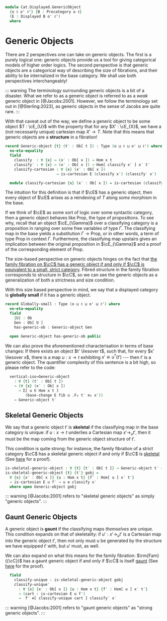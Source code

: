 <!--
```agda
open import Cat.Displayed.Cartesian.Indexing
open import Cat.Displayed.Cartesian
open import Cat.Displayed.Base
open import Cat.Prelude

import Cat.Displayed.Reasoning
import Cat.Displayed.Morphism
```
-->

```agda
module Cat.Displayed.GenericObject
  {o ℓ o' ℓ'} {B : Precategory o ℓ}
  (E : Displayed B o' ℓ')
  where
```

<!--
```agda
open Precategory B
open Displayed E
open Cat.Displayed.Morphism E
open Cat.Displayed.Reasoning E
open Functor
```
-->

# Generic Objects

There are 2 perspectives one can take on generic objects. The first is a
purely logical one: generic objects provide us a tool for giving
categorical models of higher order logics. The second perspective is
that generic objects are a categorical way of describing the size of
fibrations, and their ability to be internalized in the base category.
We shall use both perspectives interchangeably!

::: warning
The terminology surrounding generic objects is a bit of a disaster.
What we refer to as a generic object is referred to as a
*weak* generic object in [@Jacobs:2001]. However, we follow the
terminology set out in [@Sterling:2023], as generic objects in the sense
of Jacobs are quite rare.
:::

With that caveat out of the way, we define a generic object to be some
object $T : \cE_{U}$ with the property that for any $X' : \cE_{X}$, we
have a (not necessarily unique) cartesian map $X' \to T$. Note that this
means that generic objects are a **structure** in a fibration!

```agda
record Generic-object {t} (t′ : Ob[ t ]) : Type (o ⊔ ℓ ⊔ o' ⊔ ℓ') where
  no-eta-equality
  field
    classify  : ∀ {x} → (x′ : Ob[ x ]) → Hom x t
    classify′ : ∀ {x} → (x′ : Ob[ x ]) → Hom[ classify x′ ] x′ t′
    classify-cartesian : ∀ {x} (x′ : Ob[ x ])
                       → is-cartesian E (classify x′) (classify′ x′)

  module classify-cartesian {x} (x′ : Ob[ x ]) = is-cartesian (classify-cartesian x′)
```

The intuition for this definition is that if $\cE$ has a generic object,
then every object of $\cE$ arises as a reindexing of $T$ along *some*
morphism in the base.

If we think of $\cE$ as some sort of logic over some syntactic category,
then a generic object behaves like $\mathrm{Prop}$, the type of
propositions. To see why, recall that an object $\cE_{\Gamma}$ over a
classifying category is a proposition in ranging over some free
variables of type $\Gamma$. The classifying map in the base yields a
substitution $\Gamma \to \mathrm{Prop}$, or in other words, a term of
type $\mathrm{Prop}$ in context $\Gamma$.  Furthermore, the classifying
map upstairs gives an implication between the original proposition in
$\cE_{\Gamma}$ and a proof of the corresponding element of
$\mathrm{Prop}$.

The size-based perspective on generic objects hinges on the fact that
[the family fibration on $\cC$ has a generic object if and only if $\cC$
is equivalent to a small, strict category][fam-generic].  Fibred
structure in the family fibration corresponds to structure in $\cC$, so
we can see the generic objects as a generalization of both a strictness
and size condition.

[fam-generic]: Cat.Displayed.Instances.Family.html#generic-objects

With this size based perspective in mind, we say that a displayed
category is **globally small** if it has a generic object.

```agda
record Globally-small : Type (o ⊔ ℓ ⊔ o' ⊔ ℓ') where
  no-eta-equality
  field
    {U} : Ob
    Gen : Ob[ U ]
    has-generic-ob : Generic-object Gen

  open Generic-object has-generic-ob public
```

<!--
```agda
module _ (fib : Cartesian-fibration E) where
  open Cartesian-fibration fib
```
-->

We can also prove the aforementioned characterisation in terms of base
changes: If there exists an object $t' \liesover t$, such that, for
every $x' \liesover x$, there is a map $u : x \to t$ exhibiting $x'
\cong u^*(t')$ --- then $t'$ is a generic object. The quantifier
complexity of this sentence is a bit high, so please refer to the code:

```agda
  vertical-iso→Generic-object
    : ∀ {t} (t′ : Ob[ t ])
    → (∀ {x} (x′ : Ob[ x ])
      → Σ[ u ∈ Hom x t ]
         (base-change E fib u .F₀ t′ ≅↓ x′))
    → Generic-object t′

```

<!--
```agda
  vertical-iso→Generic-object {t} t′ viso = gobj where
    open Generic-object
    open has-lift

    module viso {x} (x′ : Ob[ x ]) = _≅[_]_ (viso x′ .snd)

    gobj : Generic-object t′
    gobj .classify x′ = viso x′ .fst
    gobj .classify′ x′ =
      hom[ idr _ ] (has-lift.lifting _ t′ ∘′ viso.from′ x′)
    gobj .classify-cartesian x′ .is-cartesian.universal m h′ =
      hom[ idl _ ] (viso.to′ x′ ∘′ universal (viso x′ .fst) t′ m h′)
    gobj .classify-cartesian x′ .is-cartesian.commutes m h′ =
      hom[] (lifting _ _ ∘′ viso.from′ x′) ∘′ hom[] (viso.to′ x′ ∘′ universal _ _ _ _) ≡˘⟨ split _ _ ⟩
      hom[] ((lifting _ _ ∘′ viso.from′ x′) ∘′ (viso.to′ x′ ∘′ universal _ _ _ _))     ≡⟨ weave _ _ refl (cancel-inner[] _ (viso.invr′ x′)) ⟩
      hom[] (lifting _ _ ∘′ universal _ _ _ _)                                         ≡⟨ shiftl _ (has-lift.commutes _ _ _ _) ⟩
      h′ ∎
    gobj .classify-cartesian x′ .is-cartesian.unique {m = m} {h′ = h′} m′ p =
      m′                                                            ≡⟨ shiftr (sym (idl _) ∙ sym (idl _)) (insertl′ _ (viso.invl′ x′)) ⟩
      hom[] (viso.to′ x′ ∘′ viso.from′ x′ ∘′ m′)                    ≡⟨ reindex _ _ ∙ sym (hom[]-∙ (idl _) (idl _))  ∙ ap hom[] (unwhisker-r (idl _) (idl _)) ⟩
      hom[] (viso.to′ x′ ∘′ ⌜ hom[ idl _ ] (viso.from′ x′ ∘′ m′) ⌝) ≡⟨ ap! (unique _ _ _ (whisker-r _ ∙ assoc[] ∙ unwhisker-l (ap (_∘ m) (idr _)) _ ∙ p)) ⟩
      hom[] (viso.to′ x′ ∘′ universal _ _ _ h′) ∎
```
-->

## Skeletal Generic Objects

We say that a generic object $t'$ is **skeletal** if the classifying map
in the base category is unique: if $u : x \to t$ underlies a Cartesian
map $x' \to_u t'$, then it must be the map coming from the generic object
structure of $t'$.

This condition is quite strong: for instance, the family fibration of a
strict category $\cC$ has a skeletal generic object if and only if $\cC$
is [skeletal] (See [here](Cat.Displayed.Instances.Family.html#skeletal-generic-objects)
for a proof).

[skeletal]: Cat.Skeletal.html

```agda
is-skeletal-generic-object : ∀ {t} {t′ : Ob[ t ]} → Generic-object t′ → Type _
is-skeletal-generic-object {t} {t′} gobj =
  ∀ {x} {x′ : Ob[ x ]} {u : Hom x t} {f′ : Hom[ u ] x′ t′}
  → is-cartesian E u f′ → u ≡ classify x′
  where open Generic-object gobj
```

::: warning
[@Jacobs:2001] refers to "skeletal generic objects" as simply "generic objects".
:::

<!--
```agda
is-skeletal-generic-object-is-prop
  : ∀ {t} {t′ : Ob[ t ]} {gobj : Generic-object t′}
  → is-prop (is-skeletal-generic-object gobj)
is-skeletal-generic-object-is-prop = hlevel!
```
-->

## Gaunt Generic Objects

A generic object is **gaunt** if the classifying maps _themselves_ are
unique. This condition expands on that of skeletality: if $u' : x' \to_u
t'$ is a Cartesian map into the generic object $t'$, then not only must
$u$ be generated by the structure we have equipped $t'$ with, but $u'$
must, as well.

We can also expand on what this means for the family fibration:
$\rm{Fam}({\cC})$ has a gaunt generic object if and only if $\cC$ is itself
[gaunt] (See [here](Cat.Displayed.Instances.Family.html#gaunt-generic-objects)
for the proof).

[gaunt]: Cat.Gaunt.html

<!--
```agda
record is-gaunt-generic-object
  {t} {t′ : Ob[ t ]}
  (gobj : Generic-object t′)
  : Type (o ⊔ ℓ ⊔ o' ⊔ ℓ') where
  no-eta-equality
  open Generic-object gobj
```
-->

```agda
  field
    classify-unique : is-skeletal-generic-object gobj
    classify-unique′
      : ∀ {x} {x′ : Ob[ x ]} {u : Hom x t} {f′ : Hom[ u ] x′ t′}
      → (cart : is-cartesian E u f′)
      →  f′ ≡[ classify-unique cart ] classify′ x′
```

<!--
```agda
gaunt-generic-object→skeletal-generic-object
  : ∀ {t} {t′ : Ob[ t ]} {gobj : Generic-object t′}
  → is-gaunt-generic-object gobj → is-skeletal-generic-object gobj
gaunt-generic-object→skeletal-generic-object =
  is-gaunt-generic-object.classify-unique
```
-->

::: warning
[@Jacobs:2001] refers to "gaunt generic objects" as "strong generic objects".
:::

<!--
```agda
is-gaunt-generic-object-is-prop
  : ∀ {t} {t′ : Ob[ t ]} {gobj : Generic-object t′}
  → is-prop (is-gaunt-generic-object gobj)
is-gaunt-generic-object-is-prop = Iso→is-hlevel 1 eqv $
  Σ-is-hlevel 1 hlevel! λ _ →
  Π-is-hlevel′ 1 λ _ → Π-is-hlevel′ 1 λ _ → Π-is-hlevel′ 1 λ _ → Π-is-hlevel′ 1 λ _ →
  Π-is-hlevel 1 λ _ →
  PathP-is-hlevel' 1 (Hom[ _ ]-set _ _) _ _
  where unquoteDecl eqv = declare-record-iso eqv (quote is-gaunt-generic-object)
```
-->
